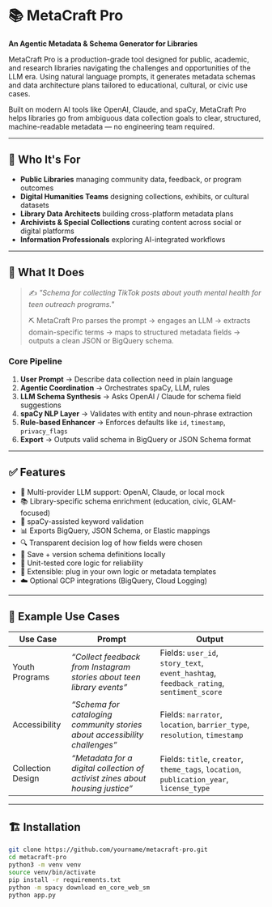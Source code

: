 # 📚 MetaCraft Pro

**An Agentic Metadata & Schema Generator for Libraries**

MetaCraft Pro is a production-grade tool designed for public, academic, and research libraries navigating the challenges and opportunities of the LLM era. Using natural language prompts, it generates metadata schemas and data architecture plans tailored to educational, cultural, or civic use cases.

Built on modern AI tools like OpenAI, Claude, and spaCy, MetaCraft Pro helps libraries go from ambiguous data collection goals to clear, structured, machine-readable metadata — no engineering team required.

---

## 🎯 Who It's For

- **Public Libraries** managing community data, feedback, or program outcomes  
- **Digital Humanities Teams** designing collections, exhibits, or cultural datasets  
- **Library Data Architects** building cross-platform metadata plans  
- **Archivists & Special Collections** curating content across social or digital platforms  
- **Information Professionals** exploring AI-integrated workflows

---

## 🧠 What It Does

> ✍️ _"Schema for collecting TikTok posts about youth mental health for teen outreach programs."_  
>  
> ⛏️ MetaCraft Pro parses the prompt → engages an LLM → extracts domain-specific terms → maps to structured metadata fields → outputs a clean JSON or BigQuery schema.

### Core Pipeline

1. **User Prompt** → Describe data collection need in plain language
2. **Agentic Coordination** → Orchestrates spaCy, LLM, rules
3. **LLM Schema Synthesis** → Asks OpenAI / Claude for schema field suggestions
4. **spaCy NLP Layer** → Validates with entity and noun-phrase extraction
5. **Rule-based Enhancer** → Enforces defaults like `id`, `timestamp`, `privacy_flags`
6. **Export** → Outputs valid schema in BigQuery or JSON Schema format

---

## ✅ Features

- 🔄 Multi-provider LLM support: OpenAI, Claude, or local mock  
- 📚 Library-specific schema enrichment (education, civic, GLAM-focused)  
- 🧠 spaCy-assisted keyword validation  
- 📊 Exports BigQuery, JSON Schema, or Elastic mappings  
- 🔍 Transparent decision log of how fields were chosen  
- 💾 Save + version schema definitions locally  
- 🧪 Unit-tested core logic for reliability  
- 🧩 Extensible: plug in your own logic or metadata templates  
- ☁️ Optional GCP integrations (BigQuery, Cloud Logging)

---

## 🧭 Example Use Cases

| Use Case | Prompt | Output |
|----------|--------|--------|
| Youth Programs | _“Collect feedback from Instagram stories about teen library events”_ | Fields: `user_id`, `story_text`, `event_hashtag`, `feedback_rating`, `sentiment_score` |
| Accessibility | _“Schema for cataloging community stories about accessibility challenges”_ | Fields: `narrator`, `location`, `barrier_type`, `resolution`, `timestamp` |
| Collection Design | _“Metadata for a digital collection of activist zines about housing justice”_ | Fields: `title`, `creator`, `theme_tags`, `location`, `publication_year`, `license_type` |

---

## 🏗️ Installation

```bash
git clone https://github.com/yourname/metacraft-pro.git
cd metacraft-pro
python3 -m venv venv
source venv/bin/activate
pip install -r requirements.txt
python -m spacy download en_core_web_sm
python app.py
